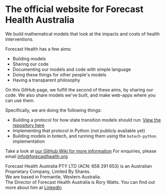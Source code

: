 # The official website for Forecast Health Australia

We build mathematical models that look at the impacts and costs of health interventions.

Forecast Health has a few aims:
- Building models
- Sharing our code
- Documenting our models and code with simple language
- Doing these things for other people's models
- Having a transparent philosophy

On this GitHub page, we fulfill the second of these aims, by sharing our code.
We also share models we've built, and make web-apps where you can use them.

Specifically, we are doing the following things:
- Building a protocol for how state transition models should run: [View the repository here](https://github.com/ForecastHealth/botech-protocol)
- Implementing that protocol in Python (not publicly available yet)
- Building models in botech, and running them using the `botech-python` implementation

Take a look at [our GitHub Wiki for more information](https://github.com/ForecastHealth/.github/wiki)
For enquiries, please email info@forecasthealth.org

Forecast Health Australia PTY LTD (ACN: 658 291 653) is an Australian Proprietary Company, Limited By Shares.  
We are based in Fremantle, Western Australia.   
The Director of Forecast Health Australia is Rory Watts. You can find out more about him at [LinkedIn](https://au.linkedin.com/in/rory-watts)  
